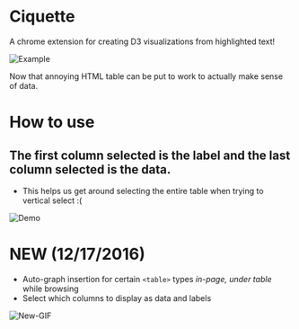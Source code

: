# Ciquette
<p>A chrome extension for creating D3 visualizations from highlighted text!</p>

<p><img src="http://g.recordit.co/uw9Mf9VhAq.gif" alt="Example"></p>

<p>Now that annoying HTML table can be put to work to actually make sense of data.</p>

# How to use

## The first column selected is the label and the last column selected is the data.
- This helps us get around selecting the entire table when trying to vertical select :(

![Demo](http://g.recordit.co/1g5wUcRpOU.gif)


# **NEW (12/17/2016)**
- Auto-graph insertion for certain `<table>` types *in-page, under table* while browsing
- Select which columns to display as data and labels

![New-GIF](http://g.recordit.co/CYGPN0zVi5.gif)
